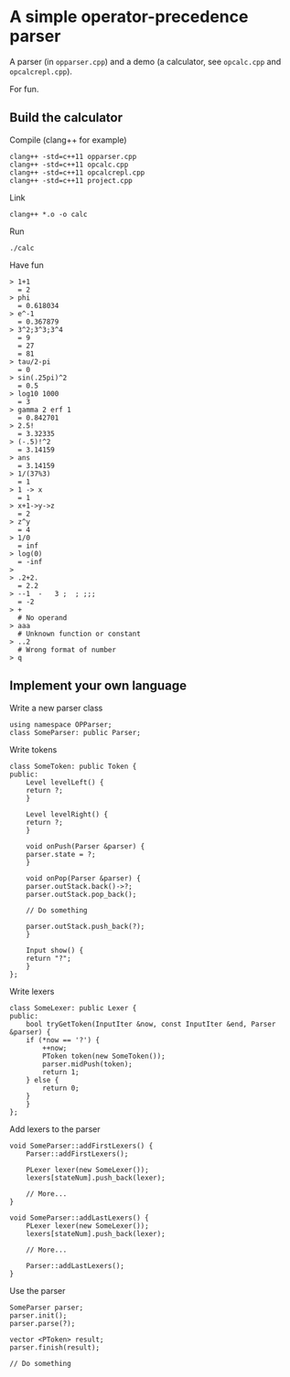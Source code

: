 A simple operator-precedence parser
===

A parser (in `opparser.cpp`) and a demo (a calculator, see `opcalc.cpp` and `opcalcrepl.cpp`).

For fun.

Build the calculator
---

Compile (clang++ for example)

	clang++ -std=c++11 opparser.cpp
	clang++ -std=c++11 opcalc.cpp
	clang++ -std=c++11 opcalcrepl.cpp
	clang++ -std=c++11 project.cpp

Link

	clang++ *.o -o calc

Run

	./calc

Have fun

	> 1+1
	  = 2
	> phi
	  = 0.618034
	> e^-1
	  = 0.367879
	> 3^2;3^3;3^4
	  = 9
	  = 27
	  = 81
	> tau/2-pi
	  = 0
	> sin(.25pi)^2
	  = 0.5
	> log10 1000
	  = 3
	> gamma 2 erf 1
	  = 0.842701
	> 2.5!
	  = 3.32335
	> (-.5)!^2
	  = 3.14159
	> ans
	  = 3.14159
	> 1/(37%3)
	  = 1
	> 1 -> x
	  = 1
	> x+1->y->z
	  = 2
	> z^y
	  = 4
	> 1/0
	  = inf
	> log(0)
	  = -inf
	>
	> .2+2.
	  = 2.2
	> --1  -   3 ;  ; ;;;
	  = -2
	> +
	  # No operand
	> aaa
	  # Unknown function or constant
	> ..2
	  # Wrong format of number
	> q

Implement your own language
---

Write a new parser class

	using namespace OPParser;
	class SomeParser: public Parser;

Write tokens

	class SomeToken: public Token {
	public:
	    Level levelLeft() {
		return ?;
	    }

	    Level levelRight() {
		return ?;
	    }

	    void onPush(Parser &parser) {
		parser.state = ?;
	    }

	    void onPop(Parser &parser) {
		parser.outStack.back()->?;
		parser.outStack.pop_back();

		// Do something

		parser.outStack.push_back(?);
	    }

	    Input show() {
		return "?";
	    }
	};

Write lexers

	class SomeLexer: public Lexer {
	public:
	    bool tryGetToken(InputIter &now, const InputIter &end, Parser &parser) {
		if (*now == '?') {
		    ++now;
		    PToken token(new SomeToken());
		    parser.midPush(token);
		    return 1;
		} else {
		    return 0;
		}
	    }
	};

Add lexers to the parser

	void SomeParser::addFirstLexers() {
	    Parser::addFirstLexers();

	    PLexer lexer(new SomeLexer());
	    lexers[stateNum].push_back(lexer);

	    // More...
	}

	void SomeParser::addLastLexers() {
	    PLexer lexer(new SomeLexer());
	    lexers[stateNum].push_back(lexer);

	    // More...

	    Parser::addLastLexers();
	}

Use the parser

	SomeParser parser;
	parser.init();
	parser.parse(?);

	vector <PToken> result;
	parser.finish(result);

	// Do something

